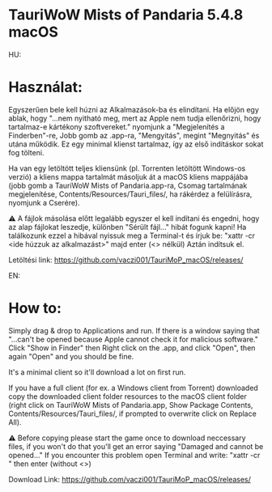 # TauriWoW Mists of Pandaria 5.4.8 macOS

HU:
# Használat:
Egyszerűen bele kell húzni az Alkalmazások-ba és elindítani.
Ha előjön egy ablak, hogy "...nem nyitható meg, mert az Apple nem tudja ellenőrizni, hogy tartalmaz-e kártékony szoftvereket." nyomjunk a "Megjelenítés a Finderben"-re, Jobb gomb az .app-ra, "Mengyitás", megint "Megnyitás" és utána működik.
Ez egy minimal klienst tartalmaz, így az első indításkor sokat fog tölteni.

Ha van egy letöltött teljes kliensünk (pl. Torrenten letöltött Windows-os verzió) a kliens mappa tartalmát másoljuk át a macOS kliens mappájába (jobb gomb a TauriWoW Mists of Pandaria.app-ra, Csomag tartalmának megjelenítése, Contents/Resources/Tauri_files/, ha rákérdez a felülírásra, nyomjunk a Cserére).
 
 ⚠️ A fájlok másolása előtt legalább egyszer el kell indítani és engedni, hogy az alap fájlokat leszedje, különben "Sérült fájl..." hibát fogunk kapni!
 Ha találkozunk ezzel a hibával nyissuk meg a Terminal-t és írjuk be:
 "xattr -cr <ide húzzuk az alkalmazást>" majd enter (<> nélkül)
 Aztán indítsuk el. 

Letöltési link: https://github.com/vaczi001/TauriMoP_macOS/releases/

EN:
# How to:
Simply drag & drop to Applications and run.
If there is a window saying that "...can't be opened because Apple cannot check it for malicious software." Click "Show in Finder" then Right click on the .app, and click "Open", then again "Open" and you should be fine.

It's a minimal client so it'll download a lot on first run.

If you have a full client (for ex. a Windows client from Torrent) downloaded copy the downloaded client folder resources to the macOS client folder (right click on TauriWoW Mists of Pandaria.app, Show Package Contents, Contents/Resources/Tauri_files/, if prompted to overwrite click on Replace All).

⚠️ Before copying please start the game once to download neccessary files, if you won't do that you'll get an error saying "Damaged and cannot be opened..."
If you encounter this problem open Terminal and write:
"xattr -cr <drag the application here>" then enter (without <>)

Download Link: https://github.com/vaczi001/TauriMoP_macOS/releases/
